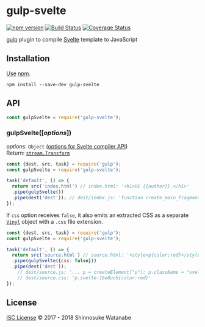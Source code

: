# gulp-svelte

[![npm version](https://img.shields.io/npm/v/gulp-svelte.svg)](https://www.npmjs.com/package/gulp-svelte)
[![Build Status](https://travis-ci.org/shinnn/gulp-svelte.svg?branch=master)](https://travis-ci.org/shinnn/gulp-svelte)
[![Coverage Status](https://coveralls.io/repos/github/shinnn/gulp-svelte/badge.svg?branch=master)](https://coveralls.io/github/shinnn/gulp-svelte?branch=master)

[gulp](https://github.com/gulpjs/gulp) plugin to compile [Svelte](https://svelte.technology/) template to JavaScript

## Installation

[Use](https://docs.npmjs.com/cli/install) [npm](https://docs.npmjs.com/getting-started/what-is-npm).

```
npm install --save-dev gulp-svelte
```

## API

```javascript
const gulpSvelte = require('gulp-svelte');
```

### gulpSvelte([*options*])

*options*: `Object` ([options for Svelte compiler API](https://github.com/sveltejs/svelte#options))  
Return: [`stream.Transform`](https://nodejs.org/api/stream.html#stream_class_stream_transform)

```javascript
const {dest, src, task} = require('gulp');
const gulpSvelte = require('gulp-svelte');

task('default', () => {
  return src('index.html') // index.html: '<h1>Hi {{author}}.</h1>'
  .pipe(gulpSvelte())
  .pipe(dest('dest')); // dest/index.js: 'function create_main_fragment ( state, component ) { ...'
});
```

If `css` option receives `false`, it also emits an extracted CSS as a separate [`Vinyl`](https://github.com/gulpjs/vinyl) object with a `.css` file extension.

```javascript
const {dest, src, task} = require('gulp');
const gulpSvelte = require('gulp-svelte');

task('default', () => {
  return src('source.html') // source.html: '<style>p{color:red}</style><p>Hello</p>'
  .pipe(gulpSvelte({css: false}))
  .pipe(dest('dest'));
    // dest/source.js: '... p = createElement("p"); p.className = "svelte-16e8uch"; ...'
    // dest/source.css: 'p.svelte-16e8uch{color:red}'
});
```

## License

[ISC License](./LICENSE) © 2017 - 2018 Shinnosuke Watanabe
